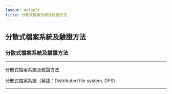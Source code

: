 ```yaml
---
layout: default
title: 分散式檔案系統及驗證方法
---
```

## 分散式檔案系統及驗證方法

### 分散式檔案系統及驗證方法

---

分散式檔案系統及驗證方法

分散式檔案系統（英語：Distributed file system, DFS）

---